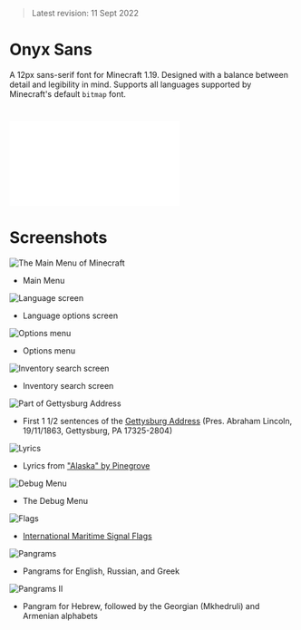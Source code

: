> Latest revision: 11 Sept 2022

# Onyx Sans
A 12px sans-serif font for Minecraft 1.19. Designed with a balance between detail and legibility in mind. Supports all languages supported by Minecraft's default `bitmap` font.

# ![Changelog](changelog.md)


# Screenshots
![The Main Menu of Minecraft](/scr3/mainmenu.png?raw=true)
- Main Menu

![Language screen](/scr3/lang.png?raw=true)
- Language options screen

![Options menu](/scr3/opt.png?raw=true)
- Options menu

![Inventory search screen](/scr3/inv.png?raw=true)
- Inventory search screen

![Part of Gettysburg Address](/scr3/gettysburg.png?raw=true)
- First 1 1/2 sentences of the [Gettysburg Address](https://en.wikipedia.org/wiki/Gettysburg_Address) (Pres. Abraham Lincoln, 19/11/1863, Gettysburg, PA 17325-2804)

![Lyrics](/scr3/lyr.png?raw=true)
- Lyrics from ["Alaska" by Pinegrove](https://genius.com/Pinegrove-alaska-lyrics)

![Debug Menu](/scr3/debug.png?raw=true)
- The Debug Menu

![Flags](/scr3/flag.png?raw=true)
- [International Maritime Signal Flags](https://en.wikipedia.org/wiki/International_maritime_signal_flags)

![Pangrams](/scr3/eur.png?raw=true)
- Pangrams for English, Russian, and Greek

![Pangrams II](/scr3/heb.png?raw=true)
- Pangram for Hebrew, followed by the Georgian (Mkhedruli) and Armenian alphabets
